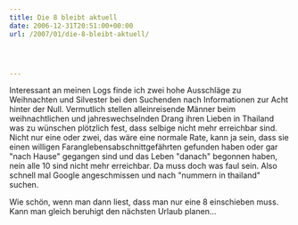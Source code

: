 ```yaml
---
title: Die 8 bleibt aktuell
date: 2006-12-31T20:51:00+00:00
url: /2007/01/die-8-bleibt-aktuell/




---
```

Interessant an meinen Logs finde ich zwei hohe Ausschläge zu Weihnachten und Silvester bei den Suchenden nach Informationen zur Acht hinter der Null. Vermutlich stellen alleinreisende Männer beim weihnachtlichen und jahreswechselnden Drang ihren Lieben in Thailand was zu wünschen plötzlich fest, dass selbige nicht mehr erreichbar sind. Nicht nur eine oder zwei, das wäre eine normale Rate, kann ja sein, dass sie einen willigen Faranglebensabschnittgefährten gefunden haben oder gar "nach Hause" gegangen sind und das Leben "danach" begonnen haben, nein alle 10 sind nicht mehr erreichbar. Da muss doch was faul sein. Also schnell mal Google angeschmissen und nach "nummern in thailand" suchen.

Wie schön, wenn man dann liest, dass man nur eine 8 einschieben muss. Kann man gleich beruhigt den nächsten Urlaub planen...
